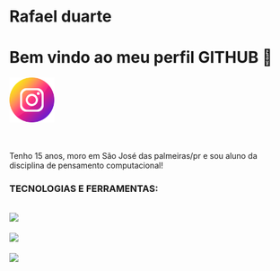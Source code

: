 <div display="inline-block">

<h1 aling="left"> Rafael duarte </h1>
<h1 aling="left"> Bem vindo ao meu perfil GITHUB 🍥 </h1>
<img src="https://raw.githubusercontent.com/rafaelWWs/rafaelWWs/fc07a0080e592e61eb16e72799f082c97e3af774/instagram.png" width="80px"/>

</div>

</br>
</br>

Tenho 15 anos, moro em São José das palmeiras/pr e sou aluno da disciplina de pensamento computacional!

### TECNOLOGIAS E FERRAMENTAS:
<code> <img src="https://cdn.jsdelivr.net/gh/devicons/devicon/icons/html5/html5-original-wordmark.svg" width="80px" /> </code>
<code> <img src="https://cdn.jsdelivr.net/gh/devicons/devicon/icons/css3/css3-original-wordmark.svg" width="80px" /> </code>
<code> <img src="https://cdn.jsdelivr.net/gh/devicons/devicon/icons/javascript/javascript-original.svg" width="80px" /> </code>
